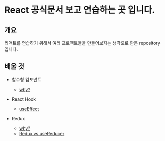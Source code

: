 # React 공식문서 보고 연습하는 곳 입니다.


## 개요
리액트를 연습하기 위해서 여러 프로젝트들을 만들어보자는 생각으로 만든 repository입니다.


## 배울 것
- 함수형 컴포넌트
    - [why?](https://www.notion.so/2de209899e4847fb8bbe84dc5a6ef945)
- React Hook
    - [useEffect](https://www.notion.so/useEffect-c19871e9a6914069a2cf4ed4b85ade30)
  
- Redux
  - [why?](https://www.notion.so/Redux-a3bbfe0cc8b64af2a98b354043218cc7)
  - [Redux vs useReducer](https://www.notion.so/2022-05-08-71ed6eb04bec4929a6feb7f74a0d9199)
